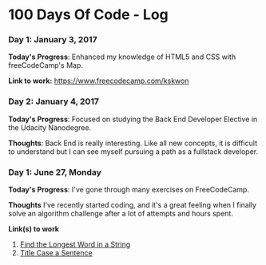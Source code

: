 # 100 Days Of Code - Log

### Day 1: January 3, 2017

**Today's Progress**: Enhanced my knowledge of HTML5 and CSS with freeCodeCamp's Map.

**Link to work:** https://www.freecodecamp.com/kskwon

### Day 2: January 4, 2017

**Today's Progress**: Focused on studying the Back End Developer Elective in the Udacity Nanodegree.

**Thoughts**: Back End is really interesting. Like all new concepts, it is difficult to understand but I can see myself pursuing a path as a fullstack developer.

### Day 1: June 27, Monday

**Today's Progress**: I've gone through many exercises on FreeCodeCamp.

**Thoughts** I've recently started coding, and it's a great feeling when I finally solve an algorithm challenge after a lot of attempts and hours spent.

**Link(s) to work**
1. [Find the Longest Word in a String](https://www.freecodecamp.com/challenges/find-the-longest-word-in-a-string)
2. [Title Case a Sentence](https://www.freecodecamp.com/challenges/title-case-a-sentence)
